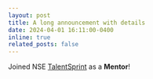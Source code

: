 ```yaml
---
layout: post
title: A long announcement with details
date: 2024-04-01 16:11:00-0400
inline: true
related_posts: false
---
```


Joined NSE [TalentSprint](https://talentsprint.com/) as a **Mentor**!
